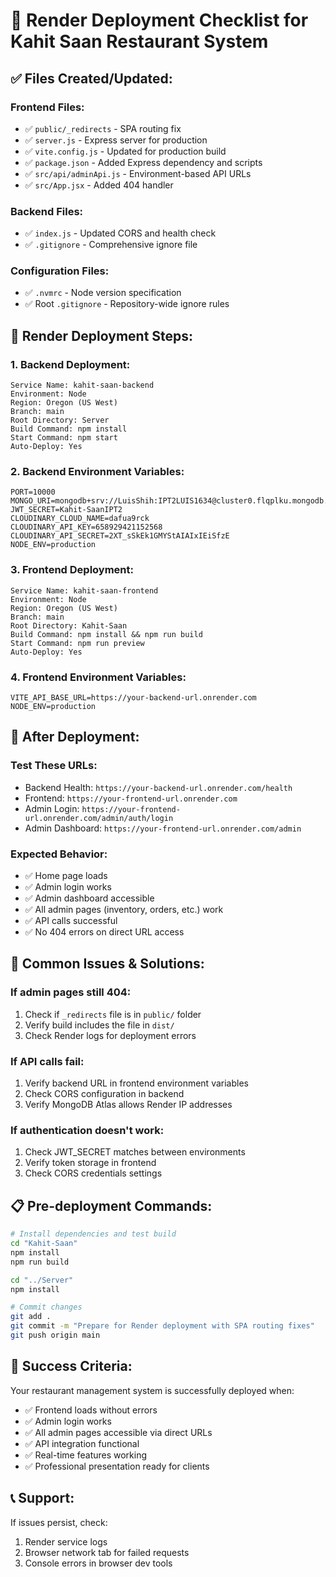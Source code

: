 # 🚀 Render Deployment Checklist for Kahit Saan Restaurant System

## ✅ Files Created/Updated:

### Frontend Files:
- ✅ `public/_redirects` - SPA routing fix
- ✅ `server.js` - Express server for production
- ✅ `vite.config.js` - Updated for production build
- ✅ `package.json` - Added Express dependency and scripts
- ✅ `src/api/adminApi.js` - Environment-based API URLs
- ✅ `src/App.jsx` - Added 404 handler

### Backend Files:
- ✅ `index.js` - Updated CORS and health check
- ✅ `.gitignore` - Comprehensive ignore file

### Configuration Files:
- ✅ `.nvmrc` - Node version specification
- ✅ Root `.gitignore` - Repository-wide ignore rules

## 🔧 Render Deployment Steps:

### 1. Backend Deployment:
```
Service Name: kahit-saan-backend
Environment: Node
Region: Oregon (US West)
Branch: main
Root Directory: Server
Build Command: npm install
Start Command: npm start
Auto-Deploy: Yes
```

### 2. Backend Environment Variables:
```
PORT=10000
MONGO_URI=mongodb+srv://LuisShih:IPT2LUIS1634@cluster0.flqplku.mongodb.net/test
JWT_SECRET=Kahit-SaanIPT2
CLOUDINARY_CLOUD_NAME=dafua9rck
CLOUDINARY_API_KEY=658929421152568
CLOUDINARY_API_SECRET=2XT_sSkEk1GMYStAIAIxIEiSfzE
NODE_ENV=production
```

### 3. Frontend Deployment:
```
Service Name: kahit-saan-frontend
Environment: Node
Region: Oregon (US West)
Branch: main
Root Directory: Kahit-Saan
Build Command: npm install && npm run build
Start Command: npm run preview
Auto-Deploy: Yes
```

### 4. Frontend Environment Variables:
```
VITE_API_BASE_URL=https://your-backend-url.onrender.com
NODE_ENV=production
```

## 🎯 After Deployment:

### Test These URLs:
- Backend Health: `https://your-backend-url.onrender.com/health`
- Frontend: `https://your-frontend-url.onrender.com`
- Admin Login: `https://your-frontend-url.onrender.com/admin/auth/login`
- Admin Dashboard: `https://your-frontend-url.onrender.com/admin`

### Expected Behavior:
- ✅ Home page loads
- ✅ Admin login works
- ✅ Admin dashboard accessible
- ✅ All admin pages (inventory, orders, etc.) work
- ✅ API calls successful
- ✅ No 404 errors on direct URL access

## 🚨 Common Issues & Solutions:

### If admin pages still 404:
1. Check if `_redirects` file is in `public/` folder
2. Verify build includes the file in `dist/`
3. Check Render logs for deployment errors

### If API calls fail:
1. Verify backend URL in frontend environment variables
2. Check CORS configuration in backend
3. Verify MongoDB Atlas allows Render IP addresses

### If authentication doesn't work:
1. Check JWT_SECRET matches between environments
2. Verify token storage in frontend
3. Check CORS credentials settings

## 📋 Pre-deployment Commands:

```bash
# Install dependencies and test build
cd "Kahit-Saan"
npm install
npm run build

cd "../Server"
npm install

# Commit changes
git add .
git commit -m "Prepare for Render deployment with SPA routing fixes"
git push origin main
```

## 🎉 Success Criteria:

Your restaurant management system is successfully deployed when:
- ✅ Frontend loads without errors
- ✅ Admin login works
- ✅ All admin pages accessible via direct URLs
- ✅ API integration functional
- ✅ Real-time features working
- ✅ Professional presentation ready for clients

## 📞 Support:

If issues persist, check:
1. Render service logs
2. Browser network tab for failed requests
3. Console errors in browser dev tools
